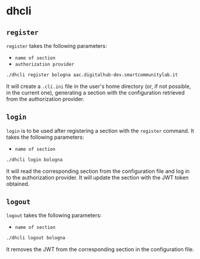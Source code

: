 # dhcli

## `register`
`register` takes the following parameters:
- `name of section`
- `authorization provider`
``` sh
./dhcli register bologna aac.digitalhub-dev.smartcommunitylab.it
```
It will create a `.cli.ini` file in the user's home directory (or, if not possible, in the current one), generating a section with the configuration retrieved from the authorization provider.


## `login`
`login` is to be used after registering a section with the `register` command. It takes the following parameters:
- `name of section`
``` sh
./dhcli login bologna
```
It will read the corresponding section from the configuration file and log in to the authorization provider. It will update the section with the JWT token obtained.

## `logout`
`logout` takes the following parameters:
- `name of section`
``` sh
./dhcli logout bologna
```
It removes the JWT from the corresponding section in the configuration file.
